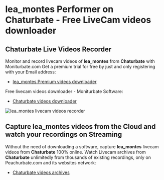 # lea_montes Performer on Chaturbate - Free LiveCam videos downloader

## Chaturbate Live Videos Recorder

Monitor and record livecam videos of **lea_montes** from **Chaturbate** with Moniturbate.com
Get a premium trial for free by just and only registering with your Email address:
* [lea_montes Premium videos downloader](https://moniturbate.com/request-demo-licence-key.html)

Free livecam videos downloader - Moniturbate Software:
* [Chaturbate videos downloader](https://moniturbate.com/moniturbate-download-software.html)

![lea_montes livecam videos recorder](https://peachurnet.com/templates/moniturbate-software.png)


## Capture lea_montes videos from the Cloud and watch your recordings on Streaming

Without the need of downloading a software, capture **lea_montes** livecam videos from **Chaturbate** 100% online.
Watch Livecam archives from **Chaturbate** unlimitedly from thousands of existing recordings, only on Peachurbate.com and its websites network:
* [Chaturbate videos archives](https://peachurnet.com/)